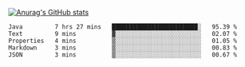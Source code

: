 [![Anurag's GitHub stats](https://github-readme-stats.vercel.app/api?username=sebasphere&count_private=true&theme=tokyonight)](https://github.com/anuraghazra/github-readme-stats)

<!--START_SECTION:waka-->
```text
Java         7 hrs 27 mins   ████████████████████████░   95.39 % 
Text         9 mins          ▓░░░░░░░░░░░░░░░░░░░░░░░░   02.07 % 
Properties   4 mins          ▒░░░░░░░░░░░░░░░░░░░░░░░░   01.05 % 
Markdown     3 mins          ▒░░░░░░░░░░░░░░░░░░░░░░░░   00.83 % 
JSON         3 mins          ▒░░░░░░░░░░░░░░░░░░░░░░░░   00.67 % 
```
<!--END_SECTION:waka-->
